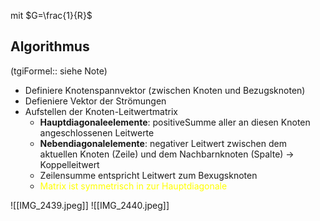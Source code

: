 mit $G=\frac{1}{R}$
## Algorithmus 
(tgiFormel:: siehe Note)
- Definiere Knotenspannvektor  (zwischen Knoten und Bezugsknoten)
- Defieniere Vektor der Strömungen
- Aufstellen der Knoten-Leitwertmatrix
	- **Hauptdiagonaleelemente**: positiveSumme aller an diesen Knoten angeschlossenen Leitwerte
	- **Nebendiagonalelemente**: negativer Leitwert zwischen dem aktuellen Knoten (Zeile) und dem Nachbarnknoten (Spalte) -> Koppelleitwert
	- Zeilensumme entspricht Leitwert zum Bexugsknoten
	- <span style="color:#ffff00">Matrix ist symmetrisch in zur Hauptdiagonale</span>

![[IMG_2439.jpeg]]
![[IMG_2440.jpeg]]
